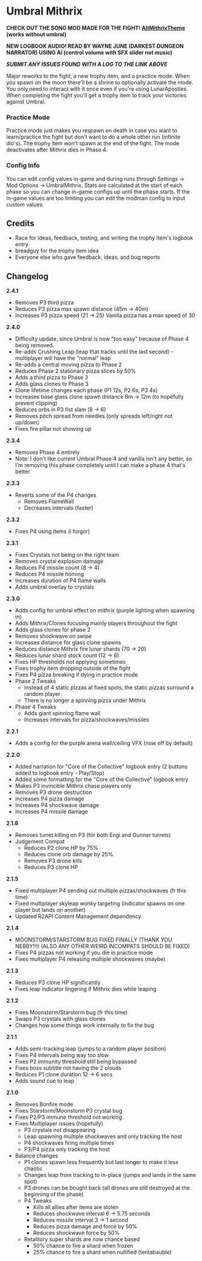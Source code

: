 # Umbral Mithrix

**CHECK OUT THE SONG MOD MADE FOR THE FIGHT! [AltMithrixTheme](https://thunderstore.io/package/Nuxlar/AltMithrixTheme/) (works without umbral)**

**NEW LOGBOOK AUDIO! READ BY WAYNE JUNE (DARKEST DUNGEON NARRATOR) USING AI (control volume with SFX slider not music)**

**_SUBMIT ANY ISSUES FOUND WITH A LOG TO THE LINK ABOVE_**

Major reworks to the fight, a new trophy item, and a practice mode. When you spawn on the moon there'll be a shrine to optionally activate the mode. You only need to interact with it once even if you're using LunarApostles. When completing the fight you'll get a trophy item to track your victories against Umbral.

### Practice Mode

Practice mode just makes you respawn on death in case you want to learn/practice the fight but don't want to do a whole other run (infinite dio's). The trophy item won't spawn at the end of the fight. The mode deactivates after Mithrix dies in Phase 4.

### Config Info

You can edit config values in-game and during runs through Settings -> Mod Options -> UmbralMithrix. Stats are calculated at the start of each phase so you can change in-game configs up until the phase starts. If the in-game values are too limiting you can edit the modman config to input custom values.

## Credits

- Race for ideas, feedback, testing, and writing the trophy item's logbook entry
- breadguy for the trophy item idea
- Everyone else who gave feedback, ideas, and bug reports

## Changelog

**2.4.1**

- Removes P3 third pizza
- Reduces P3 pizza max spawn distance (45m -> 40m)
- Increases P3 pizza speed (21 -> 25) Vanilla pizza has a max speed of 30

**2.4.0**

- Difficulty update, since Umbral is now "too easy" because of Phase 4 being removed.
- Re-adds Crushing Leap (leap that tracks until the last second) - multiplayer will have the "normal" leap
- Re-adds a central moving pizza to Phase 2
- Reduces Phase 2 stationary pizza slices by 50%
- Adds a third pizza to Phase 3
- Adds glass clones to Phase 3
- Clone lifetime changes each phase (P1 12s, P2 6s, P3 4s)
- Increases base glass clone spawn distance 8m -> 12m (to hopefully prevent clipping)
- Reduces orbs in P3 fist slam (8 -> 6)
- Removes pitch spread from needles (only spreads left/right not up/down)
- Fixes fire pillar not showing up

**2.3.4**

- Removes Phase 4 entirely
- Note: I don't like current Umbral Phase 4 and vanilla isn't any better, so I'm removing this phase completely until I can make a phase 4 that's better

**2.3.3**

- Reverts some of the P4 changes
  - Removes FlameWall
  - Decreases intervals (faster)

**2.3.2**

- Fixes P4 using items (i forgor)

**2.3.1**

- Fixes Crystals not being on the right team
- Removes crystal explosion damage
- Reduces P4 missile count (8 -> 4)
- Reduces P4 missile homing
- Increases duration of P4 flame walls
- Adds umbral overlay to crystals

**2.3.0**

- Adds config for umbral effect on mithrix (purple lighting when spawning in)
- Adds Mithrix/Clones focusing mainly players throughout the fight
- Adds glass clones for phase 2
- Removes shockwave on swipe
- Increases distance for glass clone spawns
- Reduces distance Mithrix fire lunar shards (70 -> 20)
- Reduces lunar shard stock count (12 -> 6)
- Fixes HP thresholds not applying sometimes
- Fixes trophy item dropping outside of the fight
- Fixes P4 pizza breaking if dying in practice mode
- Phase 2 Tweaks
  - Instead of 4 static pizzas at fixed spots, the static pizzas surround a random player
  - There is no longer a spinning pizza under Mithrix
- Phase 4 Tweaks
  - Adds giant spinning flame wall
  - Increases intervals for pizza/shockwaves/missiles

**2.2.1**

- Adds a config for the purple arena wall/ceiling VFX (now off by default)

**2.2.0**

- Added narration for "Core of the Collective" logbook entry (2 buttons added to logbook entry - Play/Stop)
- Added some formatting for the "Core of the Collective" logbook entry
- Makes P3 invincible Mithrix chase players only
- Removes P3 drone destruction
- Increases P4 pizza damage
- Increases P4 shockwave damage
- Increases P4 missile damage

**2.1.6**

- Removes turret killing on P3 (for both Engi and Gunner turrets)
- Judgement Compat
  - Reduces P2 clone HP by 75%
  - Reduces clone orb damage by 25%
  - Removes P3 drone kills
  - Reduces P3 clone HP

**2.1.5**

- Fixed multiplayer P4 sending out multiple pizzas/shockwaves (fr this time)
- Fixed multiplayer skyleap wonky targeting (indicator spawns on one player but lands on another)
- Updated R2API Content Management dependency

**2.1.4**

- MOONSTORM/STARSTORM BUG FIXED FINALLY (THANK YOU NEBBY!!!) (ALSO ANY OTHER WEIRD INCOMPATS SHOULD BE FIXED)
- Fixes P4 pizzas not working if you die in practice mode
- Fixes multiplayer P4 releasing multiple shockwaves (maybe)

**2.1.3**

- Reduces P3 clone HP significantly
- Fixes leap indicator lingering if Mithrix dies while leaping

**2.1.2**

- Fixes Moonstorm/Starstorm bug (fr this time)
- Swaps P3 crystals with glass clones
- Changes how some things work internally to fix the bug

**2.1.1**

- Adds semi-tracking leap (jumps to a random player position)
- Fixes P4 intervals being way too slow
- Fixes P2 immunity threshold still being bypassed
- Fixes boss subtitle not having the 2 clouds
- Reduces P1 clone duration 12 -> 6 secs
- Adds sound cue to leap

**2.1.0**

- Removes Bonfire mode
- Fixes Starstorm/Moonstorm P3 crystal bug
- Fixes P2/P3 immune threshold not working
- Fixes Multiplayer issues (hopefully)
  - P3 crystals not disappearing
  - Leap spawning multiple shockwaves and only tracking the host
  - P4 shockwaves firing multiple times
  - P3/P4 pizza only tracking the host
- Balance changes
  - P1 clones spawn less frequently but last longer to make it less chaotic
  - Changes leap from tracking to in-place (jumps and lands in the same spot)
  - P3 drones can be bought back (all drones are still destroyed at the beginning of the phase)
  - P4 Tweaks
    - Kills all allies after items are stolen
    - Reduces shockwave interval 6 -> 5.75 seconds
    - Reduces missile interval 3 -> 1 second
    - Reduces pizza damage and force by 50%
    - Reduces shockwave force by 50%
  - Retalitory super shards are now chance based
    - 50% chance to fire a shard when frozen
    - 25% chance to fire a shard when nullified (tentabauble)
